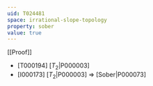 ```yaml
---
uid: T024481
space: irrational-slope-topology
property: sober
value: true
---
```

[[Proof]]

* [T000194] [$T_2$|P000003]
* [I000173] [$T_2$|P000003] => [Sober|P000073]

